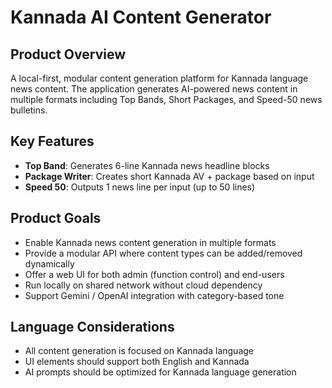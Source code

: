 # Kannada AI Content Generator

## Product Overview

A local-first, modular content generation platform for Kannada language news content. The application generates AI-powered news content in multiple formats including Top Bands, Short Packages, and Speed-50 news bulletins.

## Key Features

- **Top Band**: Generates 6-line Kannada news headline blocks
- **Package Writer**: Creates short Kannada AV + package based on input
- **Speed 50**: Outputs 1 news line per input (up to 50 lines)

## Product Goals

- Enable Kannada news content generation in multiple formats
- Provide a modular API where content types can be added/removed dynamically
- Offer a web UI for both admin (function control) and end-users
- Run locally on shared network without cloud dependency
- Support Gemini / OpenAI integration with category-based tone

## Language Considerations

- All content generation is focused on Kannada language
- UI elements should support both English and Kannada
- AI prompts should be optimized for Kannada language generation
